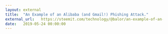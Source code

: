 ```yaml
---
layout: external
title:  "An Example of an Alibaba (and Gmail!) Phishing Attack."
external_url:   https://steemit.com/technology/@balor/an-example-of-an-alibaba-and-gmail-phishing-attack
date:   2019-05-24 00:00:00
---
```

